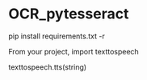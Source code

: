 # OCR_pytesseract

pip install requirements.txt -r

From your project,
import texttospeech

texttospeech.tts(string)
